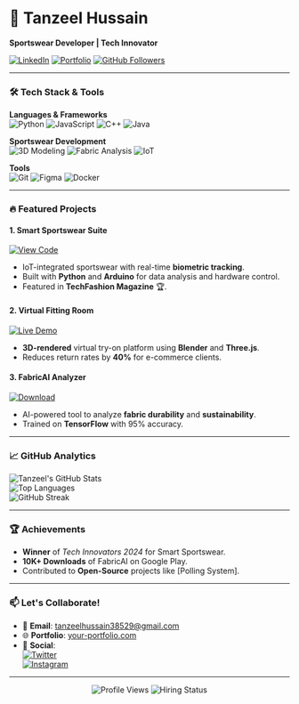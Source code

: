 # 🚀 **Tanzeel Hussain**  
**Sportswear Developer | Tech Innovator**  

[![LinkedIn](https://img.shields.io/badge/LinkedIn-Connect%20with%20me-blue?style=flat&logo=linkedin)](https://linkedin.com/in/your-profile)
[![Portfolio](https://img.shields.io/badge/Portfolio-Visit%20my%20Work-orange?style=flat&logo=google-chrome)](https://your-portfolio.com)
[![GitHub Followers](https://img.shields.io/github/followers/Tanzeel0Hussain?label=Follow%20Me&style=social)](https://github.com/Tanzeel0Hussain)

---

### **🛠️ Tech Stack & Tools**  
**Languages & Frameworks**  
![Python](https://img.shields.io/badge/Python-Expert-3776AB?logo=python&logoColor=white)
![JavaScript](https://img.shields.io/badge/JavaScript-Advanced-F7DF1E?logo=javascript&logoColor=black)
![C++](https://img.shields.io/badge/C++-Pro-00599C?logo=c%2B%2B&logoColor=white)
![Java](https://img.shields.io/badge/Java-Intermediate-ED8B00?logo=java&logoColor=white)  

**Sportswear Development**  
![3D Modeling](https://img.shields.io/badge/3D_Modeling-Blender-orange?logo=blender)
![Fabric Analysis](https://img.shields.io/badge/Fabric_Analysis-TensorFlow-FF6F00?logo=tensorflow)
![IoT](https://img.shields.io/badge/IoT_Sensors-Arduino-00979D?logo=arduino)  

**Tools**  
![Git](https://img.shields.io/badge/Git-Expert-F05032?logo=git&logoColor=white)
![Figma](https://img.shields.io/badge/Figma-Designer-F24E1E?logo=figma)
![Docker](https://img.shields.io/badge/Docker-Container-2496ED?logo=docker)  

---

### **🔥 Featured Projects**  

#### **1. Smart Sportswear Suite**  
[![View Code](https://img.shields.io/badge/View_Code-GitHub-181717?logo=github)](https://github.com/your-username/smart-sportswear)  
- IoT-integrated sportswear with real-time **biometric tracking**.
- Built with **Python** and **Arduino** for data analysis and hardware control.  
- Featured in **TechFashion Magazine** 🏆.  

#### **2. Virtual Fitting Room**  
[![Live Demo](https://img.shields.io/badge/Live_Demo-Heroku-430098?logo=heroku)](https://your-demo-link.com)  
- **3D-rendered** virtual try-on platform using **Blender** and **Three.js**.  
- Reduces return rates by **40%** for e-commerce clients.  

#### **3. FabricAI Analyzer**  
[![Download](https://img.shields.io/badge/Download_App-Google_Play-414141?logo=google-play)](https://play.google.com/store/apps/details?id=com.fabricai)  
- AI-powered tool to analyze **fabric durability** and **sustainability**.  
- Trained on **TensorFlow** with 95% accuracy.  

---

### **📈 GitHub Analytics**  

![Tanzeel's GitHub Stats](https://github-readme-stats.vercel.app/api?username=your-username&show_icons=true&theme=dark&hide_border=true&include_all_commits=true)  
![Top Languages](https://github-readme-stats.vercel.app/api/top-langs/?username=your-username&layout=compact&theme=dark&hide_border=true)  
![GitHub Streak](https://streak-stats.demolab.com/?user=your-username&theme=dark&hide_border=true)  

---

### **🏆 Achievements**  
- **Winner** of *Tech Innovators 2024* for Smart Sportswear.  
- **10K+ Downloads** of FabricAI on Google Play.  
- Contributed to **Open-Source** projects like [Polling System].  

---

### **📫 Let's Collaborate!**  
- 📧 **Email**: [tanzeelhussain38529@gmail.com](mailto:your.email@example.com)  
- 🌐 **Portfolio**: [your-portfolio.com](https://your-portfolio.com)  
- 📱 **Social**:  
  [![Twitter](https://img.shields.io/badge/Twitter-Follow_Me-1DA1F2?logo=twitter)](https://twitter.com/tanzeel0hussain)  
  [![Instagram](https://img.shields.io/badge/Instagram-Follow_Me-E4405F?logo=instagram)](https://instagram.com/___tanzeel___hussain)  

---

<div align="center">
  <img src="https://komarev.com/ghpvc/?username=your-username&label=Profile+Views&color=blue&style=flat" alt="Profile Views" />  
  <img src="https://img.shields.io/badge/Open_for_Opportunities-Yes-green?style=flat" alt="Hiring Status" />
</div>
